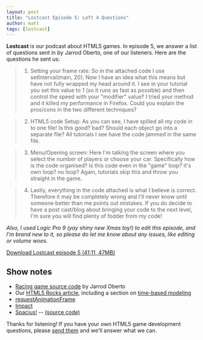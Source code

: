 ```yaml
---
layout: post
title: "Lostcast Episode 5: Left 4 Questions"
author: matt
tags: [lostcast]
---
```

**Lostcast** is our podcast about HTML5 games.
In episode 5, we answer a list of questions sent in by Jarrod Oberto, one of our listeners. Here are the questions he sent us:

> 1) Setting your frame rate: So in the attached code I use setInterval(main, 20); Now I have an idea what this means but have not fully wrapped my head around it. I see in your tutorial you set this value to 1 (so it runs as fast as possible) and then control the speed with your "modifier" value? I tried your method and it killed my performance in Firefox. Could you explain the pros/cons in the two different techniques?

> 2) HTML5 code Setup: As you can see, I have spilled all my code in to one file! Is this good? bad? Should each object go into a separate file? All tutorials I see have the code jammed in the same file.

> 3) Menu/Opening screen: Here I'm talking the screen where you select the number of players or choose your car. Specifically how is the code organised? Is this code even in the "game" loop? it's own loop? no loop? Again, tutorials skip this and throw you straight in the game.

> 4) Lastly, everything in the code attached is what I believe is correct. Therefore it may be completely wrong and I'll never know until someone better than me points out mistakes. If you do decide to have a post cast/blog about bringing your code to the next level, I'm sure you will find plenty of fodder from my code!

_Also, I used Logic Pro 9 (yay shiny new Xmas toy!) to edit this episode, and I'm brand new to it, so please do let me know about any issues, like editing or volume woes._

<a class="download-podcast" href="http://media.lostdecadegames.com/lostcast/lostcast_episode_5_left_4_questions.mp3">
	Download Lostcast episode 5 (41:11, 47MB)
</a>

## Show notes

* [Racing game source code](https://gist.github.com/1545853) by Jarrod Oberto
* Our [HTML5 Rocks article](http://www.html5rocks.com/en/tutorials/casestudies/onslaught.html), including a section on [time-based modeling](http://www.html5rocks.com/en/tutorials/casestudies/onslaught.html#toc-time-based-modeling)
* [requestAnimationFrame](http://paulirish.com/2011/requestanimationframe-for-smart-animating/)
* [Impact](http://impactjs.com/)
* [Spacius!](http://richtaur.github.com/demos/spacius/) -- [(source code)](https://github.com/richtaur/richtaur.github.com/blob/master/demos/spacius/spacius.js)

Thanks for listening! If you have your own HTML5 game development questions, please [send them](mailto:hello@lostdecadegames.com) and we'll answer what we can.
